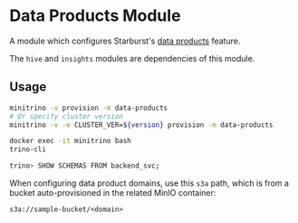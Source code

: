 # Data Products Module  

A module which configures Starburst's [data
products](https://docs.starburst.io/latest/data-products.html) feature.

The `hive` and `insights` modules are dependencies of this module.

## Usage

```sh
minitrino -v provision -m data-products
# Or specify cluster version
minitrino -v -e CLUSTER_VER=${version} provision -m data-products

docker exec -it minitrino bash 
trino-cli

trino> SHOW SCHEMAS FROM backend_svc;
```

When configuring data product domains, use this `s3a` path, which is from a
bucket auto-provisioned in the related MinIO container:

```txt
s3a://sample-bucket/<domain>
```

